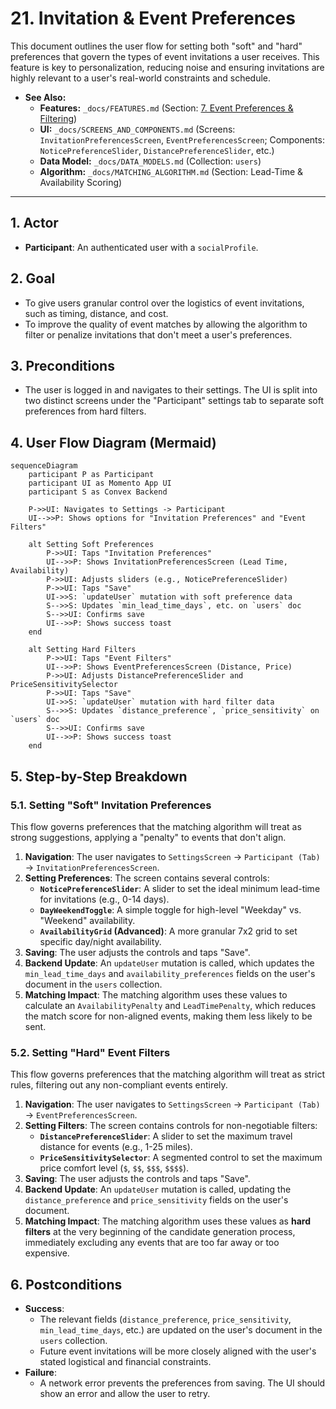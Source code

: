 # 21. Invitation & Event Preferences

This document outlines the user flow for setting both "soft" and "hard" preferences that govern the types of event invitations a user receives. This feature is key to personalization, reducing noise and ensuring invitations are highly relevant to a user's real-world constraints and schedule.

- **See Also:**
  - **Features:** `_docs/FEATURES.md` (Section: [7. Event Preferences & Filtering](#7-event-preferences-filtering))
  - **UI:** `_docs/SCREENS_AND_COMPONENTS.md` (Screens: `InvitationPreferencesScreen`, `EventPreferencesScreen`; Components: `NoticePreferenceSlider`, `DistancePreferenceSlider`, etc.)
  - **Data Model:** `_docs/DATA_MODELS.md` (Collection: `users`)
  - **Algorithm:** `_docs/MATCHING_ALGORITHM.md` (Section: Lead-Time & Availability Scoring)

---

## 1. Actor

- **Participant**: An authenticated user with a `socialProfile`.

## 2. Goal

- To give users granular control over the logistics of event invitations, such as timing, distance, and cost.
- To improve the quality of event matches by allowing the algorithm to filter or penalize invitations that don't meet a user's preferences.

## 3. Preconditions

- The user is logged in and navigates to their settings. The UI is split into two distinct screens under the "Participant" settings tab to separate soft preferences from hard filters.

## 4. User Flow Diagram (Mermaid)

```mermaid
sequenceDiagram
    participant P as Participant
    participant UI as Momento App UI
    participant S as Convex Backend

    P->>UI: Navigates to Settings -> Participant
    UI-->>P: Shows options for "Invitation Preferences" and "Event Filters"

    alt Setting Soft Preferences
        P->>UI: Taps "Invitation Preferences"
        UI-->>P: Shows InvitationPreferencesScreen (Lead Time, Availability)
        P->>UI: Adjusts sliders (e.g., NoticePreferenceSlider)
        P->>UI: Taps "Save"
        UI->>S: `updateUser` mutation with soft preference data
        S-->>S: Updates `min_lead_time_days`, etc. on `users` doc
        S-->>UI: Confirms save
        UI-->>P: Shows success toast
    end

    alt Setting Hard Filters
        P->>UI: Taps "Event Filters"
        UI-->>P: Shows EventPreferencesScreen (Distance, Price)
        P->>UI: Adjusts DistancePreferenceSlider and PriceSensitivitySelector
        P->>UI: Taps "Save"
        UI->>S: `updateUser` mutation with hard filter data
        S-->>S: Updates `distance_preference`, `price_sensitivity` on `users` doc
        S-->>UI: Confirms save
        UI-->>P: Shows success toast
    end
```

## 5. Step-by-Step Breakdown

### 5.1. Setting "Soft" Invitation Preferences

This flow governs preferences that the matching algorithm will treat as strong suggestions, applying a "penalty" to events that don't align.

1.  **Navigation**: The user navigates to `SettingsScreen` -> `Participant (Tab)` -> `InvitationPreferencesScreen`.
2.  **Setting Preferences**: The screen contains several controls:
    - **`NoticePreferenceSlider`**: A slider to set the ideal minimum lead-time for invitations (e.g., 0-14 days).
    - **`DayWeekendToggle`**: A simple toggle for high-level "Weekday" vs. "Weekend" availability.
    - **`AvailabilityGrid` (Advanced)**: A more granular 7x2 grid to set specific day/night availability.
3.  **Saving**: The user adjusts the controls and taps "Save".
4.  **Backend Update**: An `updateUser` mutation is called, which updates the `min_lead_time_days` and `availability_preferences` fields on the user's document in the `users` collection.
5.  **Matching Impact**: The matching algorithm uses these values to calculate an `AvailabilityPenalty` and `LeadTimePenalty`, which reduces the match score for non-aligned events, making them less likely to be sent.

### 5.2. Setting "Hard" Event Filters

This flow governs preferences that the matching algorithm will treat as strict rules, filtering out any non-compliant events entirely.

1.  **Navigation**: The user navigates to `SettingsScreen` -> `Participant (Tab)` -> `EventPreferencesScreen`.
2.  **Setting Filters**: The screen contains controls for non-negotiable filters:
    - **`DistancePreferenceSlider`**: A slider to set the maximum travel distance for events (e.g., 1-25 miles).
    - **`PriceSensitivitySelector`**: A segmented control to set the maximum price comfort level (`$`, `$$`, `$$$`, `$$$$`).
3.  **Saving**: The user adjusts the controls and taps "Save".
4.  **Backend Update**: An `updateUser` mutation is called, updating the `distance_preference` and `price_sensitivity` fields on the user's document.
5.  **Matching Impact**: The matching algorithm uses these values as **hard filters** at the very beginning of the candidate generation process, immediately excluding any events that are too far away or too expensive.

## 6. Postconditions

- **Success**:
  - The relevant fields (`distance_preference`, `price_sensitivity`, `min_lead_time_days`, etc.) are updated on the user's document in the `users` collection.
  - Future event invitations will be more closely aligned with the user's stated logistical and financial constraints.
- **Failure**:
  - A network error prevents the preferences from saving. The UI should show an error and allow the user to retry.
